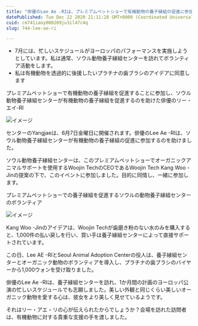 ```yaml
---
title: "俳優のLee Ae -RIは、プレミアムペットショーで有機動物の養子縁組の促進に参加しました"
datePublished: Tue Dec 22 2020 21:11:28 GMT+0000 (Coordinated Universal Time)
cuid: cm741iaoy000209ju3il47c4q
slug: 744-lee-ae-ri

---
```



- 7月には、忙しいスケジュールがヨーロッパのパフォーマンスを実施しようとしています。私は通常、ソウル動物養子縁組センターを訪れてボランティア活動をします。
- 私は有機動物を透過的に後援したいプラチナの歯ブラシのアイデアに同意します

プレミアムペットショーで有機動物の養子縁組を促進することに参加し、ソウル動物養子縁組センターが有機動物の養子縁組を促進するのを助けた俳優のリー・エイ-RI

![イメージ](https://cdn.hashnode.com/res/hashnode/image/upload/v1739493479977/d67c7ac6-7a2d-458c-8bac-e431b744afc6.jpeg)

センターのYangjaeは、6月7日金曜日に開催されます。俳優のLee Ae -RIは、ソウル動物養子縁組センターが有機動物の養子縁組の促進に参加するのを助けました。

ソウル動物養子縁組センターは、このプレミアムペットショーでオーガニックアニマルサポートを使用するWoojin TechのCEOであるWoojin Tech Kang Woo -Jinの提案の下で、このイベントに参加しました。目的に同情し、一緒に参加します。

プレミアムペットショーでの養子縁組を促進するソウルの動物養子縁組センターのボランティア

![イメージ](https://cdn.hashnode.com/res/hashnode/image/upload/v1739493482085/36b3eb65-2770-428c-b109-111cc1703cf7.jpeg)

Kang Woo -Jinのアイデアは、Woojin Techが歯磨き粉のない水のみを購入すると、1,000件の払い戻しを行い、買い手は養子縁組センターによって直接サポートされています。

この日、Lee AE -RIとSeoul Animal Adoption Centerの役人は、養子縁組センターとオーガニック動物のボランティアを導入し、プラチナの歯ブラシのバイヤーから1,000ウォンを受け取りました。

俳優のLee Ae -RIは、養子縁組センターを訪れ、1か月間の計画のヨーロッパ公演の忙しいスケジュールでも志願しました。美しい外観と同じくらい美しいオーガニック動物を愛する心は、彼女をより美しく見せているようです。

それはリー・アエ・リの心が伝えられたからでしょうか？会場を訪れた訪問者は、有機動物に対する貴重な支援の手を渡しました。